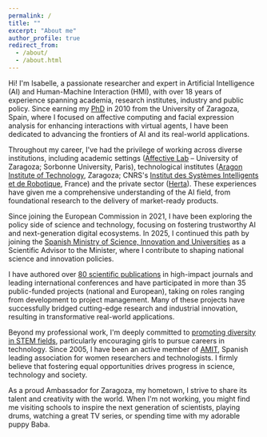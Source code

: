 ```yaml
---
permalink: /
title: ""
excerpt: "About me"
author_profile: true
redirect_from: 
  - /about/
  - /about.html
---
```


Hi! I'm Isabelle, a passionate researcher and expert in Artificial Intelligence (AI) and Human-Machine Interaction (HMI), with over 18 years of experience spanning academia, research institutes, industry and public policy. Since earning my [PhD](https://www.academia.edu/5104979/Affective_computing_Emotional_facial_sensing_and_multimodal_fusion_PhD_dissertation_I_Hupont) in 2010 from the University of Zaragoza, Spain, where I focused on affective computing and facial expression analysis for enhancing interactions with virtual agents, I have been dedicated to advancing the frontiers of AI and its real-world applications.

Throughout my career, I've had the privilege of working across diverse institutions, including academic settings ([Affective Lab](http://giga.cps.unizar.es/affectivelab/) – University of Zaragoza; Sorbonne University, Paris), technological institutes ([Aragon Institute of Technology](https://www.ita.es/), Zaragoza; CNRS's [Institut des Systèmes Intelligents et de Robotique](https://www.isir.upmc.fr/), France) and the private sector ([Herta](https://hertasecurity.com/)). These experiences have given me a comprehensive understanding of the AI field, from foundational research to the delivery of market-ready products.

Since joining the European Commission in 2021, I have been exploring the policy side of science and technology, focusing on fostering trustworthy AI and next-generation digital ecosystems. In 2025, I continued this path by joining the [Spanish Ministry of Science, Innovation and Universities](https://www.ciencia.gob.es/) as a Scientific Advisor to the Minister, where I contribute to shaping national science and innovation policies.

I have authored over [80 scientific publications](https://scholar.google.com/citations?user=jNLffNcAAAAJ&hl=es) in high-impact journals and leading international conferences and have participated in more than 35 public-funded projects (national and European), taking on roles ranging from development to project management. Many of these projects have successfully bridged cutting-edge research and industrial innovation, resulting in transformative real-world applications.

Beyond my professional work, I'm deeply committed to [promoting diversity in STEM fields](https://www.youtube.com/watch?v=SSWYDxxfyuM), particularly encouraging girls to pursue careers in technology. Since 2005, I have been an active member of [AMIT](https://amit-es.org/), Spanish leading association for women researchers and technologists. I firmly believe that fostering equal opportunities drives progress in science, technology and society.

As a proud Ambassador for Zaragoza, my hometown, I strive to share its talent and creativity with the world. When I'm not working, you might find me visiting schools to inspire the next generation of scientists, playing drums, watching a great TV series, or spending time with my adorable puppy Baba.

